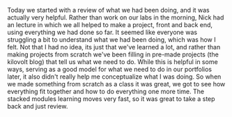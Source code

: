 Today we started with a review of what we had been doing, and it was actually very helpful. Rather than work on our labs in the morning, Nick had an lecture in which we all helped to make a project, front and back end, using everything we had done so far. It seemed like everyone was struggling a bit to understand what we had been doing, which was how I felt. Not that I had no idea, its just that we've learned a lot, and rather than making projects from scratch we've been filling in pre-made projects (the kilovolt blog) that tell us what we need to do. While this is helpful in some ways, serving as a good model for what we need to do in our portfolios later, it also didn't really help me conceptualize what I was doing. So when we made something from scratch as a class it was great, we got to see how everything fit together and how to do everything one more time. The stacked modules learning moves very fast, so it was great to take a step back and just review. 
